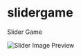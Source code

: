# slidergame
Slider Game

![Slider Image Preview](https://github.com/pushkart2/slidergame/blob/main/slider.PNG)